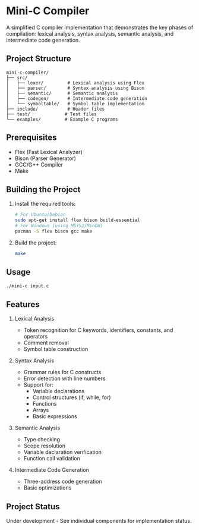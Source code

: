 # Mini-C Compiler

A simplified C compiler implementation that demonstrates the key phases of compilation: lexical analysis, syntax analysis, semantic analysis, and intermediate code generation.

## Project Structure

```
mini-c-compiler/
├── src/
│   ├── lexer/         # Lexical analysis using Flex
│   ├── parser/        # Syntax analysis using Bison
│   ├── semantic/      # Semantic analysis
│   ├── codegen/       # Intermediate code generation
│   └── symboltable/   # Symbol table implementation
├── include/           # Header files
├── test/             # Test files
└── examples/         # Example C programs
```

## Prerequisites

- Flex (Fast Lexical Analyzer)
- Bison (Parser Generator)
- GCC/G++ Compiler
- Make

## Building the Project

1. Install the required tools:
   ```bash
   # For Ubuntu/Debian
   sudo apt-get install flex bison build-essential
   # For Windows (using MSYS2/MinGW)
   pacman -S flex bison gcc make
   ```

2. Build the project:
   ```bash
   make
   ```

## Usage

```bash
./mini-c input.c
```

## Features

1. Lexical Analysis
   - Token recognition for C keywords, identifiers, constants, and operators
   - Comment removal
   - Symbol table construction

2. Syntax Analysis
   - Grammar rules for C constructs
   - Error detection with line numbers
   - Support for:
     - Variable declarations
     - Control structures (if, while, for)
     - Functions
     - Arrays
     - Basic expressions

3. Semantic Analysis
   - Type checking
   - Scope resolution
   - Variable declaration verification
   - Function call validation

4. Intermediate Code Generation
   - Three-address code generation
   - Basic optimizations

## Project Status

Under development - See individual components for implementation status. 